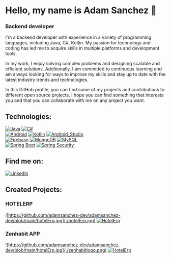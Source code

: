 # Hello, my name is Adam Sanchez 👋
### Backend developer

I'm a backend developer with experience in a variety of programming languages, including Java, C#, Kotlin. My passion for technology and coding has led me to acquire skills in multiple platforms and development tools.

In my work, I enjoy solving complex problems and designing scalable and efficient solutions. Additionally, I am committed to continuous learning and am always looking for ways to improve my skills and stay up to date with the latest industry trends and technologies.

In this GitHub profile, you can find some of my projects and contributions to different open source projects. I hope you can find something that interests you and that you can collaborate with me on any project you want.

## Technologies:
[![Java](https://img.shields.io/badge/Java-F80000?style=for-the-badge&logo=oracle&logoColor=white&labelColor=101010)]()
[![C#](https://img.shields.io/badge/C%23-8B008B?style=for-the-badge&logo=c-sharp&logoColor=white&labelColor=101010)]()
</br>
[![Android](https://img.shields.io/badge/Android-3DDC84?style=for-the-badge&logo=android&logoColor=white&labelColor=101010)]()
[![Kotlin](https://img.shields.io/badge/Kotlin-0095D5?style=for-the-badge&logo=kotlin&logoColor=white&labelColor=101010)]()
[![Android_Studio](https://img.shields.io/badge/Android_Studio-3DDC84?style=for-the-badge&logo=android-studio&logoColor=white&labelColor=101010)]()
</br>
[![Firebase](https://img.shields.io/badge/Firebase-FFCA28?style=for-the-badge&logo=firebase&logoColor=white&labelColor=101010)]()
[![MongoDB](https://img.shields.io/badge/MongoDB-47A248?style=for-the-badge&logo=mongodb&logoColor=white&labelColor=101010)]()
[![MySQL](https://img.shields.io/badge/MySQL-4479A1?style=for-the-badge&logo=mysql&logoColor=white&labelColor=101010)]()
</br>
[![Spring Boot](https://img.shields.io/badge/Spring_Boot-6DB33F?style=for-the-badge&logo=spring-boot&logoColor=white&labelColor=101010)]()
[![Spring Security](https://img.shields.io/badge/Spring_Security-6DB33F?style=for-the-badge&logo=spring-security&logoColor=white&labelColor=101010)]()
</br>


## Find me on:

[![LinkedIn](https://img.shields.io/badge/LinkedIn-Adam_Sanchez-0077B5?style=for-the-badge&logo=linkedin&logoColor=white&labelColor=101010)](https://www.linkedin.com/in/adamsanchezp/)

## Created Projects:

### HOTELERP

![https://github.com/adamsanchez-dev/adamsanchez-dev/blob/main/hotelErp.jpg](./hotelErp.jpg)
[![HotelErp](https://img.shields.io/badge/HOTELERP-232F3E?style=for-the-badge&logo=github&logoColor=white&labelColor=101010)](https://github.com/adamsanchez-dev/HotelERP-SpringBoot)

### Zenhabit APP

![https://github.com/adamsanchez-dev/adamsanchez-dev/blob/main/hotelErp.jpg](./zenhabitlogo.png)
[![HotelErp](https://img.shields.io/badge/ZenHabit-232F3E?style=for-the-badge&logo=github&logoColor=white&labelColor=101010)](https://github.com/adamsanchez-dev/zenhabit)
